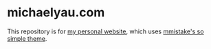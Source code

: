 # michaelyau.com

This repository is for [my personal website](http://michaelyau.com), which uses [mmistake's so simple theme](http://mmistakes.github.io/so-simple-theme/).
